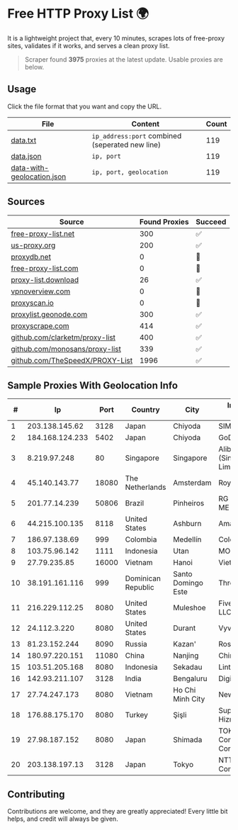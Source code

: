 
# Free HTTP Proxy List 🌍

It is a lightweight project that, every 10 minutes, scrapes lots of free-proxy sites, validates if it works, and serves a clean proxy list.


> Scraper found **3975** proxies at the latest update. Usable proxies are below.

## Usage

Click the file format that you want and copy the URL.


|File|Content|Count|
|----|-------|-----|
|[data.txt](https://raw.githubusercontent.com/themiralay/Proxy-List-World/master/data.txt)|`ip_address:port` combined (seperated new line)|119|
|[data.json](https://raw.githubusercontent.com/themiralay/Proxy-List-World/master/data.json)|`ip, port`|119|
|[data-with-geolocation.json](https://raw.githubusercontent.com/themiralay/Proxy-List-World/master/data-with-geolocation.json)|`ip, port, geolocation`|119|

## Sources

|Source|Found Proxies|Succeed|
|------|-------------|-------|
|[free-proxy-list.net](https://free-proxy-list.net)|300|✅|
|[us-proxy.org](https://www.us-proxy.org)|200|✅|
|[proxydb.net](http://proxydb.net)|0|🚫|
|[free-proxy-list.com](https://free-proxy-list.com/?page=&port=&type%5B%5D=http&type%5B%5D=https&up_time=0&search=Search)|0|🚫|
|[proxy-list.download](https://www.proxy-list.download/HTTP)|26|✅|
|[vpnoverview.com](https://vpnoverview.com/privacy/anonymous-browsing/free-proxy-servers)|0|🚫|
|[proxyscan.io](https://www.proxyscan.io)|0|🚫|
|[proxylist.geonode.com](https://proxylist.geonode.com/api/proxy-list?limit=300&page=1&sort_by=lastChecked&sort_type=desc&protocols=http,https)|300|✅|
|[proxyscrape.com](https://api.proxyscrape.com/v2/?request=displayproxies&protocol=http&timeout=10000&country=all&ssl=all&anonymity=all)|414|✅|
|[github.com/clarketm/proxy-list](https://raw.githubusercontent.com/clarketm/proxy-list/master/proxy-list-raw.txt)|400|✅|
|[github.com/monosans/proxy-list](https://raw.githubusercontent.com/monosans/proxy-list/main/proxies/http.txt)|339|✅|
|[github.com/TheSpeedX/PROXY-List](https://raw.githubusercontent.com/TheSpeedX/PROXY-List/master/http.txt)|1996|✅|


## Sample Proxies With Geolocation Info

|#|Ip|Port|Country|City|Internet Service Provider|
|-|--|----|-------|----|-------------------------|
|1|203.138.145.62|3128|Japan|Chiyoda|SIMPLEIA|
|2|184.168.124.233|5402|Japan|Chiyoda|GoDaddy.com, LLC|
|3|8.219.97.248|80|Singapore|Singapore|Alibaba Cloud (Singapore) Private Limited|
|4|45.140.143.77|18080|The Netherlands|Amsterdam|RoyaleHosting BV|
|5|201.77.14.239|50806|Brazil|Pinheiros|RG PROVIDER LTDA ME|
|6|44.215.100.135|8118|United States|Ashburn|Amazon.com|
|7|186.97.138.69|999|Colombia|Medellín|Colombia Móvil|
|8|103.75.96.142|1111|Indonesia|Utan|MORATELINDO|
|9|27.79.235.85|16000|Vietnam|Hanoi|Viettel Corporation|
|10|38.191.161.116|999|Dominican Republic|Santo Domingo Este|Three Networks SRL|
|11|216.229.112.25|8080|United States|Muleshoe|Five Area Systems, LLC|
|12|24.112.3.220|8080|United States|Durant|Vyve Broadband|
|13|81.23.152.244|8090|Russia|Kazan'|Rostelecom networks|
|14|180.97.220.151|11080|China|Nanjing|Chinanet|
|15|103.51.205.168|8080|Indonesia|Sekadau|Lintas Data Prima, PT|
|16|142.93.211.107|3128|India|Bengaluru|DigitalOcean, LLC|
|17|27.74.247.173|8080|Vietnam|Ho Chi Minh City|Newass2011xDSLHN|
|18|176.88.175.170|8080|Turkey|Şişli|Superonline Iletisim Hizmetleri A.S.|
|19|27.98.187.152|8080|Japan|Shimada|TOKAI Communications Corporation|
|20|203.138.197.13|3128|Japan|Tokyo|NTT PC Communications, Inc.|



## Contributing

Contributions are welcome, and they are greatly appreciated! Every
little bit helps, and credit will always be given.

